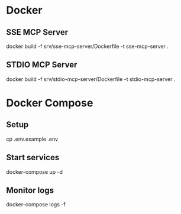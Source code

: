  # Docker
  
  ## SSE MCP Server
  docker build -f srv/sse-mcp-server/Dockerfile -t sse-mcp-server .

  ## STDIO MCP Server  
  docker build -f srv/stdio-mcp-server/Dockerfile -t stdio-mcp-server .

  # Docker Compose

  ## Setup
  cp .env.example .env

  ## Start services
  docker-compose up -d

  ## Monitor logs
  docker-compose logs -f